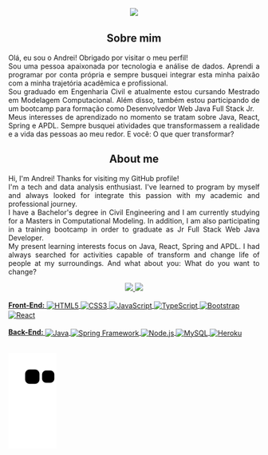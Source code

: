 <p align="center"> 
    <img src="https://readme-typing-svg.herokuapp.com?size=28&color=0069FFF6&center=true&vCenter=true&multiline=true&width=700&height=150&lines=Bachelor+of+Civil+Engineering+(FURG%2F2021);MSc.+in+Computational+Modelling+(FURG%2F2023);Jr.+Full+Stack+Web+Java+Developer"(https://git.io/typing-svg)>
 </p>

<h2 align="center">Sobre mim</h2>

<p align="justify"> 
Olá, eu sou o Andrei! Obrigado por visitar o meu perfil! <br>
Sou uma pessoa apaixonada por tecnologia e análise de dados. Aprendi a programar por conta própria e sempre busquei integrar esta minha paixão com a minha trajetória acadêmica e profissional. <br>
Sou graduado em Engenharia Civil e atualmente estou cursando Mestrado em Modelagem Computacional. Além disso, também estou participando de um bootcamp para formação como Desenvolvedor Web Java Full Stack Jr. <br>
Meus interesses de aprendizado no momento se tratam sobre Java, React, Spring e APDL.
Sempre busquei atividades que transformassem a realidade e a vida das pessoas ao meu redor. E você: O que quer transformar?
</p>

<h2 align="center">About me</h2>
<p align="justify"> 
Hi, I'm Andrei! Thanks for visiting my GitHub profile! <br>
I'm a tech and data analysis enthusiast. I've learned to program by myself and always looked for integrate this passion with my academic and professional journey.<br>
I have a Bachelor's degree in Civil Engineering and I am currently studying for a Masters in Computational Modeling. In addition, I am also participating in a training bootcamp in order to graduate as Jr Full Stack Web Java Developer. <br>
My present learning interests focus on Java, React, Spring and APDL.
I had always searched for activities capable of transform and change life of people at my surroundings. And what about you: What do you want to change?
</p>

<div align="center">
<a href="https://github.com/andreiflancanova">
<img height="150em" src="https://github-readme-stats.vercel.app/api/top-langs/?username=andreiflancanova&layout=compact&langs_count=7&theme=dracula"/>
<img height="150em" src="https://github-readme-stats.vercel.app/api?username=andreiflancanova&show_icons=true&theme=dracula&include_all_commits=true&count_private=true"/>
</div><br>

<div align="left">
<b>Front-End:</b> 
<img align="center" alt="HTML5" src="https://img.shields.io/badge/html5-%23E34F26.svg?style=for-the-badge&logo=html5&logoColor=white" />
<img align="center" alt="CSS3" src="https://img.shields.io/badge/css3-%231572B6.svg?style=for-the-badge&logo=css3&logoColor=white" />
<img align="center" alt="JavaScript" src="https://img.shields.io/badge/javascript-%23323330.svg?style=for-the-badge&logo=javascript&logoColor=%23F7DF1E" />
<img align="center" alt="TypeScript" src="https://img.shields.io/badge/typescript-%23007ACC.svg?style=for-the-badge&logo=typescript&logoColor=white" />
<img align="center" alt="Bootstrap" src="https://img.shields.io/badge/bootstrap-%23563D7C.svg?style=for-the-badge&logo=bootstrap&logoColor=white" />  
<img align="center" alt="React" src="https://img.shields.io/badge/react-%2320232a.svg?style=for-the-badge&logo=react&logoColor=%2361DAFB" />
</div><br>

<div align="left">
<b>Back-End: </b>
<img align="center" alt="Java" src="https://img.shields.io/badge/java-%23ED8B00.svg?style=for-the-badge&logo=java&logoColor=white" />
<img align="center" alt="Spring Framework" src="https://img.shields.io/badge/spring-%236DB33F.svg?style=for-the-badge&logo=spring&logoColor=white" />
<img align="center" alt="Node.js" src="https://img.shields.io/badge/node.js-6DA55F?style=for-the-badge&logo=node.js&logoColor=white" />
<img align="center" alt="MySQL" src="https://img.shields.io/badge/mysql-%2300f.svg?style=for-the-badge&logo=mysql&logoColor=white" />  
<img align="center" alt="Heroku" src="https://img.shields.io/badge/heroku-%23430098.svg?style=for-the-badge&logo=heroku&logoColor=white" />  
</div><br>

  ![Snake animation](https://github.com/andreiflancanova/andreiflancanova/blob/output/github-contribution-grid-snake.svg)
